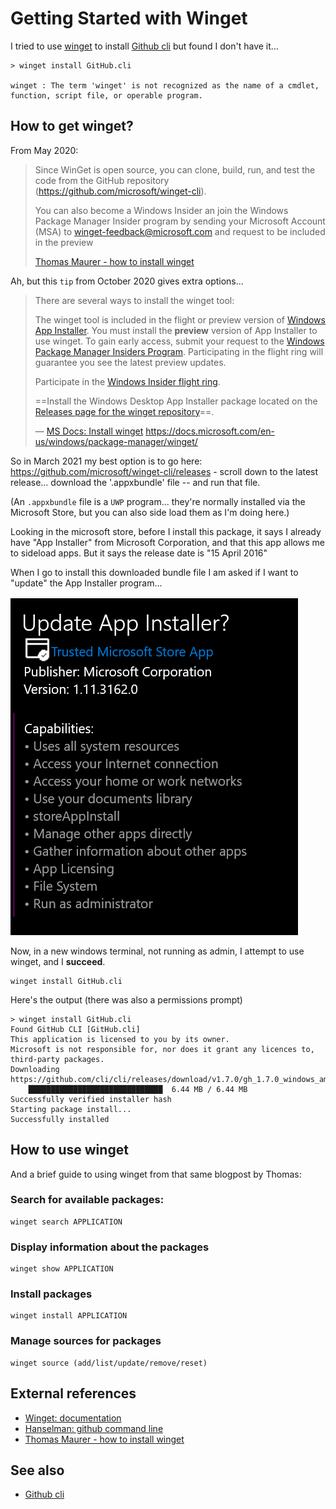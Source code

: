 ﻿# Getting Started with Winget

I tried to use [winget](https://docs.microsoft.com/en-us/windows/package-manager/) to install [Github cli](../github/github_cli.md) but found I don't have it...


	> winget install GitHub.cli

	winget : The term 'winget' is not recognized as the name of a cmdlet, function, script file, or operable program.


## How to get winget?

From May 2020:

> Since WinGet is open source, you can clone, build, run, and test the code from the GitHub repository (https://github.com/microsoft/winget-cli).
>
> You can also become a Windows Insider an join the Windows Package Manager Insider program by sending your Microsoft Account (MSA) to <winget-feedback@microsoft.com> and request to be included in the preview
>
> [Thomas Maurer - how to install winget](https://www.thomasmaurer.ch/2020/05/how-to-install-winget-windows-package-manager/)

Ah, but this `tip` from October 2020 gives extra options...

> There are several ways to install the winget tool:
>
> The winget tool is included in the flight or preview version of [Windows App Installer](https://www.microsoft.com/p/app-installer/9nblggh4nns1?ocid=9nblggh4nns1_ORSEARCH_Bing&rtc=1&activetab=pivot:overviewtab). You must install the **preview** version of App Installer to use winget. To gain early access, submit your request to the [Windows Package Manager Insiders Program](https://aka.ms/AppInstaller_InsiderProgram). Participating in the flight ring will guarantee you see the latest preview updates.
>
> Participate in the [Windows Insider flight ring](https://insider.windows.com/).
>
> ==Install the Windows Desktop App Installer package located on the [Releases page for the winget repository](https://github.com/microsoft/winget-cli/releases)==.
>
> &mdash; [MS Docs: Install winget](https://docs.microsoft.com/en-us/windows/package-manager/winget/#install-winget)
https://docs.microsoft.com/en-us/windows/package-manager/winget/

So in March 2021 my best option is to go here: https://github.com/microsoft/winget-cli/releases - scroll down to the latest release... download the '.appxbundle' file -- and run that file.

(An `.appxbundle` file is a `UWP` program... they're normally installed via the Microsoft Store, but you can also side load them as I'm doing here.)

Looking in the microsoft store, before I install this package, it says I already have "App Installer" from Microsoft Corporation, and that this app allows me to sideload apps. But it says the release date is "15 April 2016"

When I go to install this downloaded bundle file I am asked if I want to "update" the App Installer program...

![update app installer](update_app_installer.png)


Now, in a new windows terminal, not running as admin, I attempt to use winget, and I **succeed**.

	winget install GitHub.cli

Here's the output (there was also a permissions prompt)

	> winget install GitHub.cli
	Found GitHub CLI [GitHub.cli]
	This application is licensed to you by its owner.
	Microsoft is not responsible for, nor does it grant any licences to, third-party packages.
	Downloading https://github.com/cli/cli/releases/download/v1.7.0/gh_1.7.0_windows_amd64.msi
		██████████████████████████████  6.44 MB / 6.44 MB
	Successfully verified installer hash
	Starting package install...
	Successfully installed



## How to use winget

And a brief guide to using winget from that same blogpost by Thomas:


### Search for available packages:

	winget search APPLICATION


### Display information about the packages


	winget show APPLICATION


### Install packages

	winget install APPLICATION


### Manage sources for packages


	winget source (add/list/update/remove/reset)


## External references

- [Winget: documentation](https://docs.microsoft.com/en-us/windows/package-manager/)
- [Hanselman: github command line](https://www.hanselman.com/blog/dont-forget-about-the-github-command-line)
- [Thomas Maurer - how to install winget](https://www.thomasmaurer.ch/2020/05/how-to-install-winget-windows-package-manager/)

## See also

- [Github cli](../github/github_cli.md)